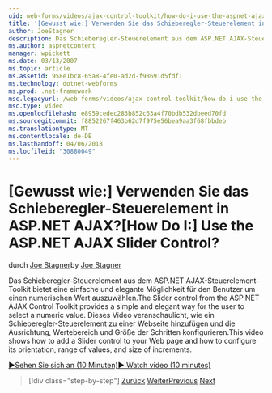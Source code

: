 ```yaml
---
uid: web-forms/videos/ajax-control-toolkit/how-do-i-use-the-aspnet-ajax-slider-control
title: '[Gewusst wie:] Verwenden Sie das Schieberegler-Steuerelement in ASP.NET AJAX? | Microsoft-Dokumentation'
author: JoeStagner
description: Das Schieberegler-Steuerelement aus dem ASP.NET AJAX-Steuerelement-Toolkit bietet eine einfache und elegante Möglichkeit für den Benutzer um einen numerischen Wert auszuwählen. In diesem Video wird gezeigt, wie Ad...
ms.author: aspnetcontent
manager: wpickett
ms.date: 03/13/2007
ms.topic: article
ms.assetid: 958e1bc8-65a8-4fe0-ad2d-f98691d5fdf1
ms.technology: dotnet-webforms
ms.prod: .net-framework
msc.legacyurl: /web-forms/videos/ajax-control-toolkit/how-do-i-use-the-aspnet-ajax-slider-control
msc.type: video
ms.openlocfilehash: e8959cedec283b852c63a4f70bdb532dbeed70fd
ms.sourcegitcommit: f8852267f463b62d7f975e56bea9aa3f68fbbdeb
ms.translationtype: MT
ms.contentlocale: de-DE
ms.lasthandoff: 04/06/2018
ms.locfileid: "30880049"
---
```

<a name="how-do-i-use-the-aspnet-ajax-slider-control"></a><span data-ttu-id="cc3fa-105">[Gewusst wie:] Verwenden Sie das Schieberegler-Steuerelement in ASP.NET AJAX?</span><span class="sxs-lookup"><span data-stu-id="cc3fa-105">[How Do I:] Use the ASP.NET AJAX Slider Control?</span></span>
====================
<span data-ttu-id="cc3fa-106">durch [Joe Stagner](https://github.com/JoeStagner)</span><span class="sxs-lookup"><span data-stu-id="cc3fa-106">by [Joe Stagner](https://github.com/JoeStagner)</span></span>

<span data-ttu-id="cc3fa-107">Das Schieberegler-Steuerelement aus dem ASP.NET AJAX-Steuerelement-Toolkit bietet eine einfache und elegante Möglichkeit für den Benutzer um einen numerischen Wert auszuwählen.</span><span class="sxs-lookup"><span data-stu-id="cc3fa-107">The Slider control from the ASP.NET AJAX Control Toolkit provides a simple and elegant way for the user to select a numeric value.</span></span> <span data-ttu-id="cc3fa-108">Dieses Video veranschaulicht, wie ein Schieberegler-Steuerelement zu einer Webseite hinzufügen und die Ausrichtung, Wertebereich und Größe der Schritten konfigurieren.</span><span class="sxs-lookup"><span data-stu-id="cc3fa-108">This video shows how to add a Slider control to your Web page and how to configure its orientation, range of values, and size of increments.</span></span>

[<span data-ttu-id="cc3fa-109">&#9654;Sehen Sie sich an (10 Minuten)</span><span class="sxs-lookup"><span data-stu-id="cc3fa-109">&#9654; Watch video (10 minutes)</span></span>](https://channel9.msdn.com/Blogs/ASP-NET-Site-Videos/how-do-i-use-the-aspnet-ajax-slider-control)

> [!div class="step-by-step"]
> <span data-ttu-id="cc3fa-110">[Zurück](how-do-i-use-the-aspnet-ajax-confirmbutton-extender.md)
> [Weiter](how-do-i-use-the-aspnet-ajax-autocomplete-control.md)</span><span class="sxs-lookup"><span data-stu-id="cc3fa-110">[Previous](how-do-i-use-the-aspnet-ajax-confirmbutton-extender.md)
[Next](how-do-i-use-the-aspnet-ajax-autocomplete-control.md)</span></span>
